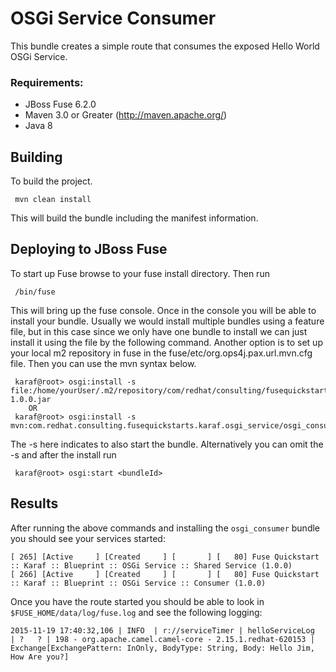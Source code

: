 OSGi Service Consumer
====================================
This bundle creates a simple route that consumes the exposed Hello World OSGi Service.

### Requirements:
 * JBoss Fuse 6.2.0
 * Maven 3.0 or Greater (http://maven.apache.org/)
 * Java 8

Building
-----------------------
To build the project.

     mvn clean install

This will build the bundle including the manifest information.

Deploying to JBoss Fuse
-----------------------

To start up Fuse browse to your fuse install directory. Then run

     /bin/fuse

This will bring up the fuse console. Once in the console you will be able to install your bundle. Usually we would install multiple bundles using a feature file, but in this case since we only have one bundle to install we can just install it using the file by the following command. Another option is to set up your local m2 repository in fuse in the fuse/etc/org.ops4j.pax.url.mvn.cfg file. Then you can use the mvn syntax below.

     karaf@root> osgi:install -s file:/home/yourUser/.m2/repository/com/redhat/consulting/fusequickstarts/karaf/osgi_service/osgi_consumer/1.0.0/osgi_consumer-1.0.0.jar
        OR
     karaf@root> osgi:install -s mvn:com.redhat.consulting.fusequickstarts.karaf.osgi_service/osgi_consumer/1.0.0

 The -s here indicates to also start the bundle.  Alternatively you can omit the -s and after the install run

     karaf@root> osgi:start <bundleId>

Results
-----------------------
After running the above commands and installing the `osgi_consumer` bundle you should see your services started:

	[ 265] [Active     ] [Created     ] [       ] [   80] Fuse Quickstart :: Karaf :: Blueprint :: OSGi Service :: Shared Service (1.0.0)
	[ 266] [Active     ] [Created     ] [       ] [   80] Fuse Quickstart :: Karaf :: Blueprint :: OSGi Service :: Consumer (1.0.0)


Once you have the route started you should be able to look in `$FUSE_HOME/data/log/fuse.log` and see the following logging:

	2015-11-19 17:40:32,106 | INFO  | r://serviceTimer | helloServiceLog   | ?   ? | 198 - org.apache.camel.camel-core - 2.15.1.redhat-620153 | Exchange[ExchangePattern: InOnly, BodyType: String, Body: Hello Jim, How Are you?]
